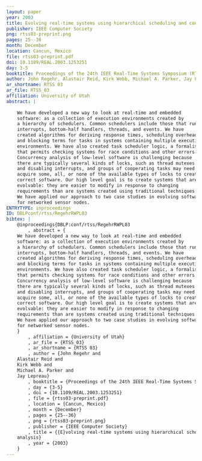 ```yaml
---
layout: paper
year: 2003
title: Evolving real-time systems using hierarchical scheduling and concurrency analysis
publisher: IEEE Computer Society
png: rtss03-preprint.png
pages: 25--36
month: December
location: Cancun, Mexico
file: rtss03-preprint.pdf
doi: 10.1109/REAL.2003.1253251
day: 3-5
booktitle: Proceedings of the 24th IEEE Real-Time Systems Symposium (RTSS 2003)
author: John Regehr, Alastair Reid, Kirk Webb, Michael A. Parker, Jay Lepreau
ar_shortname: RTSS 03
ar_file: RTSS_03
affiliation: University of Utah
abstract: |
    
    We have developed a new way to look at real-time and embedded
    software: as a collection of execution environments created by
    a hierarchy of schedulers. Common schedulers include those that run
    interrupts, bottom-half handlers, threads, and events. We have
    created algorithms for deriving response times, scheduling overheads,
    and blocking terms for tasks in systems containing multiple execution
    environments. We have also created task scheduler logic, a formalism
    that permits checking systems for race conditions and other errors.
    Concurrency analysis of low-level software is challenging because
    there are typically several kinds of locks, such as thread mutexes
    and disabling interrupts, and groups of cooperating tasks may need to
    acquire some, all, or none of the available types of locks to create
    correct software. Our high level goal is to create systems that are
    evolvable: they are easier to modify in response to changing
    requirements than are systems created using traditional techniques.
    We have applied our approach to two case studies in evolving software
    for networked sensor nodes.
ENTRYTYPE: inproceedings
ID: DBLPconf/rtss/RegehrRWPL03
bibtex: |
    @inproceedings{DBLP:conf/rtss/RegehrRWPL03
        , abstract = {
    We have developed a new way to look at real-time and embedded
    software: as a collection of execution environments created by
    a hierarchy of schedulers. Common schedulers include those that run
    interrupts, bottom-half handlers, threads, and events. We have
    created algorithms for deriving response times, scheduling overheads,
    and blocking terms for tasks in systems containing multiple execution
    environments. We have also created task scheduler logic, a formalism
    that permits checking systems for race conditions and other errors.
    Concurrency analysis of low-level software is challenging because
    there are typically several kinds of locks, such as thread mutexes
    and disabling interrupts, and groups of cooperating tasks may need to
    acquire some, all, or none of the available types of locks to create
    correct software. Our high level goal is to create systems that are
    evolvable: they are easier to modify in response to changing
    requirements than are systems created using traditional techniques.
    We have applied our approach to two case studies in evolving software
    for networked sensor nodes.
    }
        , affiliation = {University of Utah}
        , ar_file = {RTSS_03}
        , ar_shortname = {RTSS 03}
        , author = {John Regehr and
    Alastair Reid and
    Kirk Webb and
    Michael A. Parker and
    Jay Lepreau}
        , booktitle = {Proceedings of the 24th IEEE Real-Time Systems Symposium (RTSS 2003)}
        , day = {3-5}
        , doi = {10.1109/REAL.2003.1253251}
        , file = {rtss03-preprint.pdf}
        , location = {Cancun, Mexico}
        , month = {December}
        , pages = {25--36}
        , png = {rtss03-preprint.png}
        , publisher = {IEEE Computer Society}
        , title = {{E}volving real-time systems using hierarchical scheduling and concurrency
    analysis}
        , year = {2003}
    }
---
```

